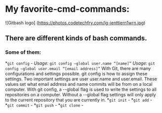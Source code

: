 # My favorite-cmd-commands:
![Gitbash logo] (https://photos.codetechfry.com/lg-ienttiern1wrn.jpg)
## There are different kinds of bash commands.
### Some of them:
*`git config` - _Usage:_ `git config –global user.name “[name]”`
*Usage:* `git config –global user.email “[email address]”` 
With Git, there are many configurations and settings possible. git config is how to assign these settings. Two important settings are user user.name and user.email. These values set what email address and name commits will be from on a local computer. With git config, a --global flag is used to write the settings to all repositories on a computer. Without a --global flag settings will only apply to the current repository that you are currently in.
*`git init` -
*`git add` -
*`git commit` -
*`git push` -
*`git clone` -

